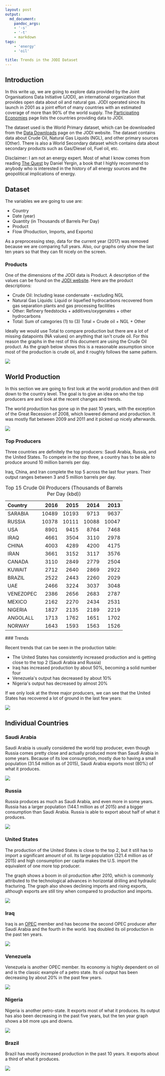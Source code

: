 ```yaml
---
layout: post
output:
  md_document:
    pandoc_args:
    - '-s'
    - '-t'
    - markdown
tags:
    - 'energy'
    - 'oil'

title: Trends in the JODI Dataset
---
```


Introduction
------------

In this write up, we are going to explore data provided by the Joint
Organisations Data Initiative (JODI), an international organization that
provides open data about oil and natural gas. JODI operated since its
launch in 2001 as a joint effort of many countries with an estimated
coverage of more than 90% of the world supply. The [Participating
Economies](https://www.jodidata.org/oil/participants/participating-economies.aspx)
page lists the countries providing data to JODI.

The dataset used is the World Primary dataset, which can be downloaded
from the [Data
Downloads](https://www.jodidata.org/oil/database/data-downloads.aspx)
page on the JODI website. The dataset contains data about Crude Oil,
Natural Gas Liquids (NGL), and other primary sources (Other). There is
also a World Secondary dataset which contains data about secondary
products such as Gas/Diesel oil, Fuel oil, etc.

Disclaimer: I am not an energy expert. Most of what I know comes from
reading [The
Quest](https://www.amazon.com/Quest-Energy-Security-Remaking-Modern/dp/0143121944)
by Daniel Yergin, a book that I highly recommend to anybody who is
interested in the history of all energy sources and the geopolitical
implications of energy.

Dataset
-------

The variables we are going to use are:
<ul>
<li>
Country
</li>
<li>
Date (year)
</li>
<li>
Quantity (in Thousands of Barrels Per Day)
</li>
<li>
Product
</li>
<li>
Flow (Production, Imports, and Exports)
</li>
</ul>
As a preprocessing step, data for the current year (2017) was removed
because we are comparing full years. Also, our graphs only show the last
ten years so that they can fit nicely on the screen.

### Products

One of the dimensions of the JODI data is Product. A description of the
values can be found on the [JODI
website](https://www.jodidata.org/oil/support/user-guide/data-available-in-the-jodi-oil-world-database.aspx).
Here are the product descriptions:

<ul>
<li>
Crude Oil: Including lease condensate - excluding NGL
</li>
<li>
Natural Gas Liquids: Liquid or liquefied hydrocarbons recovered from gas
separation plants and gas processing facilities
</li>
<li>
Other: Refinery feedstocks + additives/oxygenates + other hydrocarbons
</li>
<li>
Total: Sum of categories (1) to (3) Total = Crude oil + NGL + Other
</li>
</ul>
Ideally we would use Total to compare production but there are a lot of
missing datapoints (NA values) on anything that isn't crude oil. For
this reason the graphs in the rest of this document are using the Crude
Oil product. As the graph below shows this is a reasonable assumption
since most of the production is crude oil, and it roughly follows the
same pattern.

![](/assets/jodi-oil/unnamed-chunk-2-1.png)

World Production
----------------

In this section we are going to first look at the world prodution and
then drill down to the country level. The goal is to give an idea on who
the top producers are and look at the recent changes and trends.

The world production has gone up in the past 10 years, with the
exception of the Great Recession of 2008, which lowered demand and
production. It was mostly flat between 2009 and 2011 and it picked up
nicely afterwards.

![](/assets/jodi-oil/unnamed-chunk-3-1.png)

### Top Producers

Three countries are definitely the top producers: Saudi Arabia, Russia,
and the United States. To compete in the top three, a country has to be
able to produce around 10 million barrels per day.

Iraq, China, and Iran complete the top 5 across the last four years.
Their output ranges between 3 and 5 million barrels per day.

<table class="table">
<caption>
Top 15 Crude Oil Producers (Thousands of Barrels Per Day (kbd))
</caption>
<thead>
<tr>
<th style="text-align:left;">
Country
</th>
<th style="text-align:right;">
2016
</th>
<th style="text-align:right;">
2015
</th>
<th style="text-align:right;">
2014
</th>
<th style="text-align:right;">
2013
</th>
</tr>
</thead>
<tbody>
<tr>
<td style="text-align:left;">
SARABIA
</td>
<td style="text-align:right;">
10489
</td>
<td style="text-align:right;">
10193
</td>
<td style="text-align:right;">
9713
</td>
<td style="text-align:right;">
9637
</td>
</tr>
<tr>
<td style="text-align:left;">
RUSSIA
</td>
<td style="text-align:right;">
10378
</td>
<td style="text-align:right;">
10111
</td>
<td style="text-align:right;">
10088
</td>
<td style="text-align:right;">
10047
</td>
</tr>
<tr>
<td style="text-align:left;">
USA
</td>
<td style="text-align:right;">
8901
</td>
<td style="text-align:right;">
9415
</td>
<td style="text-align:right;">
8764
</td>
<td style="text-align:right;">
7468
</td>
</tr>
<tr>
<td style="text-align:left;">
IRAQ
</td>
<td style="text-align:right;">
4661
</td>
<td style="text-align:right;">
3504
</td>
<td style="text-align:right;">
3110
</td>
<td style="text-align:right;">
2978
</td>
</tr>
<tr>
<td style="text-align:left;">
CHINA
</td>
<td style="text-align:right;">
4003
</td>
<td style="text-align:right;">
4289
</td>
<td style="text-align:right;">
4200
</td>
<td style="text-align:right;">
4175
</td>
</tr>
<tr>
<td style="text-align:left;">
IRAN
</td>
<td style="text-align:right;">
3661
</td>
<td style="text-align:right;">
3152
</td>
<td style="text-align:right;">
3117
</td>
<td style="text-align:right;">
3576
</td>
</tr>
<tr>
<td style="text-align:left;">
CANADA
</td>
<td style="text-align:right;">
3110
</td>
<td style="text-align:right;">
2849
</td>
<td style="text-align:right;">
2779
</td>
<td style="text-align:right;">
2504
</td>
</tr>
<tr>
<td style="text-align:left;">
KUWAIT
</td>
<td style="text-align:right;">
2712
</td>
<td style="text-align:right;">
2640
</td>
<td style="text-align:right;">
2869
</td>
<td style="text-align:right;">
2922
</td>
</tr>
<tr>
<td style="text-align:left;">
BRAZIL
</td>
<td style="text-align:right;">
2522
</td>
<td style="text-align:right;">
2443
</td>
<td style="text-align:right;">
2260
</td>
<td style="text-align:right;">
2029
</td>
</tr>
<tr>
<td style="text-align:left;">
UAE
</td>
<td style="text-align:right;">
2466
</td>
<td style="text-align:right;">
3224
</td>
<td style="text-align:right;">
3037
</td>
<td style="text-align:right;">
3048
</td>
</tr>
<tr>
<td style="text-align:left;">
VENEZOPEC
</td>
<td style="text-align:right;">
2386
</td>
<td style="text-align:right;">
2656
</td>
<td style="text-align:right;">
2683
</td>
<td style="text-align:right;">
2787
</td>
</tr>
<tr>
<td style="text-align:left;">
MEXICO
</td>
<td style="text-align:right;">
2162
</td>
<td style="text-align:right;">
2270
</td>
<td style="text-align:right;">
2434
</td>
<td style="text-align:right;">
2531
</td>
</tr>
<tr>
<td style="text-align:left;">
NIGERIA
</td>
<td style="text-align:right;">
1827
</td>
<td style="text-align:right;">
2135
</td>
<td style="text-align:right;">
2189
</td>
<td style="text-align:right;">
2219
</td>
</tr>
<tr>
<td style="text-align:left;">
ANGOLALL
</td>
<td style="text-align:right;">
1713
</td>
<td style="text-align:right;">
1762
</td>
<td style="text-align:right;">
1651
</td>
<td style="text-align:right;">
1702
</td>
</tr>
<tr>
<td style="text-align:left;">
NORWAY
</td>
<td style="text-align:right;">
1643
</td>
<td style="text-align:right;">
1593
</td>
<td style="text-align:right;">
1563
</td>
<td style="text-align:right;">
1526
</td>
</tr>
</tbody>
</table>
### Trends

Recent trends that can be seen in the production table:
<ul>
<li>
The United States has consistently increased production and is getting
close to the top 2 (Saudi Arabia and Russia)
</li>
<li>
Iraq has increased production by about 50%, becoming a solid number four
</li>
<li>
Venezuela's output has decreased by about 10%
</li>
<li>
Nigeria's output has decreased by almost 20%
</li>
</ul>
If we only look at the three major producers, we can see that the United
States has recovered a lot of ground in the last few years:

![](/assets/jodi-oil/unnamed-chunk-5-1.png)

Individual Countries
--------------------

### Saudi Arabia

Saudi Arabia is usually considered the world top producer, even though
Russia comes pretty close and actually produced more than Saudi Arabia
in some years. Because of its low consumption, mostly due to having a
small population (31.54 million as of 2015), Saudi Arabia exports most
(80%) of what it produces.

![](/assets/jodi-oil/unnamed-chunk-7-1.png)

### Russia

Russia produces as much as Saudi Arabia, and even more in some years.
Russia has a larger population (144.1 million as of 2015) and a bigger
consumption than Saudi Arabia. Russia is able to export about half of
what it produces.

![](/assets/jodi-oil/unnamed-chunk-8-1.png)

### United States

The production of the United States is close to the top 2, but it still
has to import a significant amount of oil. Its large population (321.4
million as of 2015) and high consumption per capita makes the U.S.
import the equivalent of one more top producer.

The graph shows a boom in oil production after 2010, which is commonly
attributed to the technological advances in horizontal drilling and
hydraulic fracturing. The graph also shows declining imports and rising
exports, although exports are still tiny when compared to production and
imports.

![](/assets/jodi-oil/unnamed-chunk-9-1.png)

### Iraq

Iraq is an [OPEC](http://www.opec.org/opec_web/en/) member and has
become the second OPEC producer after Saudi Arabia and the fourth in the
world. Iraq doubled its oil production in the past ten years.

![](/assets/jodi-oil/unnamed-chunk-10-1.png)

### Venezuela

Venezuela is another OPEC member. Its economy is highly dependent on oil
and is the classic example of a petro state. Its oil output has been
decreasing by about 20% in the past few years.

![](/assets/jodi-oil/unnamed-chunk-11-1.png)

### Nigeria

Nigeria is another petro-state. It exports most of what it produces. Its
output has also been decreasing in the past five years, but the ten year
graph shows a bit more ups and downs.

![](/assets/jodi-oil/unnamed-chunk-12-1.png)

### Brazil

Brazil has mostly increased production in the past 10 years. It exports
about a third of what it produces.

![](/assets/jodi-oil/unnamed-chunk-13-1.png)
